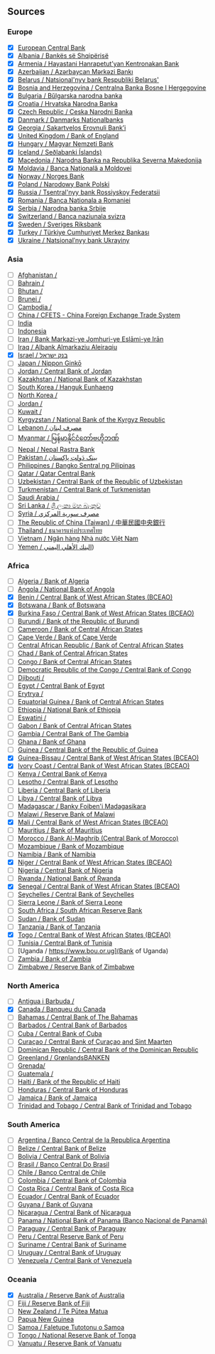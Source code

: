 ## Sources

### Europe

- [x] [European Central Bank](https://ecb.europa.eu)
- [x] [Albania / Bankës së Shqipërisë](https://www.bankofalbania.org/home/)
- [x] [Armenia / Hayastani Hanrapetut’yan Kentronakan Bank](https://www.cba.am/en/sitepages/default.aspx)
- [x] [Azerbaijan / Azərbaycan Mərkəzi Bankı](https://www.cbar.az)
- [x] [Belarus / Natsional'nyy bank Respubliki Belarus'](https://www.nbrb.by/engl/)
- [x] [Bosnia and Herzegovina / Centralna Banka Bosne I Hergegovine](https://www.cbbh.ba/?lang=en)
- [x] [Bulgaria / Bŭlgarska narodna banka](https://www.bnb.bg/?toLang=_EN)
- [x] [Croatia / Hrvatska Narodna Banka](https://www.hnb.hr/home)
- [x] [Czech Republic / Ceska Narodni Banka](https://www.cnb.cz/en/index.html)
- [x] [Danmark / Danmarks Nationalbanks](https://www.nationalbanken.dk/en)
- [x] [Georgia / Sakartvelos Erovnuli Bank’i](https://www.nbg.gov.ge)
- [x] [United Kingdom / Bank of England](https://www.bankofengland.co.uk/)
- [x] [Hungary / Magyar Nemzeti Bank](https://www.mnb.hu/en/)
- [x] [Iceland / Seðlabanki Íslands)](https://cb.is)
- [x] [Macedonia / Narodna Banka na Republika Severna Makedonija](https://www.nbrm.mk/)
- [x] [Moldavia / Banca Naţională a Moldovei](https://www.bnm.md/)
- [x] [Norway / Norges Bank](https://www.norges-bank.no/en/)
- [x] [Poland / Narodowy Bank Polski](https://www.nbp.pl/)
- [x] [Russia / Tsentral'nyy bank Rossiyskoy Federatsii](https://cbr.ru/)
- [x] [Romania / Banca Nationala a Romaniei](https://www.bnro.ro/Home.aspx)
- [x] [Serbia / Narodna banka Srbije](https://www.nbs.rs/en/indeks/index.html)
- [x] [Switzerland / Banca naziunala svizra](https://www.snb.ch/)
- [x] [Sweden / Sveriges Riksbank](https://www.riksbank.se/en-gb/)
- [x] [Turkey / Türkiye Cumhuriyet Merkez Bankası](https://www.tcmb.gov.tr/)
- [x] [Ukraine / Natsionalʹnyy bank Ukrayiny](https://www.bank.gov.ua/)

### Asia

- [ ] [Afghanistan /]()
- [ ] [Bahrain /]()
- [ ] [Bhutan /]()
- [ ] [Brunei /]()
- [ ] [Cambodia /]()
- [ ] [China / CFETS - China Foreign Exchange Trade System](http://www.chinamoney.com.cn/english/bmkcpr/)
- [ ] [India](https://rbi.org.in/)
- [ ] [Indonesia](https://www.bi.go.id/)
- [ ] [Iran / Bank Markazi-ye Jomhuri-ye Eslāmi-ye Irān](https://www.cbi.ir/default_en.aspx)
- [ ] [Iraq / Albank Almarkaziu Aleiraqiu](https://www.cbi.iq/)
- [x] [Israel / בנק ישראל](https://www.boi.org.il/)
- [ ] [Japan / Nippon Ginkō](https://www.boj.or.jp/en/)
- [ ] [Jordan / Central Bank of Jordan](https://www.cbj.gov.jo/)
- [ ] [Kazakhstan / National Bank of Kazakhstan](https://www.nationalbank.kz)
- [ ] [South Korea / Hanguk Eunhaeng](https://www.bok.or.kr/eng/)
- [ ] [North Korea /]()
- [ ] [Jordan /]()
- [ ] [Kuwait /]()
- [ ] [Kyrgyzstan / National Bank of the Kyrgyz Republic](https://www.nbkr.kg)
- [ ] [Lebanon / مصرف لبنان](https://www.bdl.gov.lb/)
- [ ] [Myanmar / မြန်မာနိုင်ငံတော်ဗဟိုဘဏ်](https://www.cbm.gov.mm/)
- [ ] [Nepal / Nepal Rastra Bank](https://www.nrb.org.np/)
- [ ] [Pakistan / بینک دَولتِ پاکِستان](https://www.sbp.org.pk/)
- [ ] [Philippines / Bangko Sentral ng Pilipinas](https://www.bsp.gov.ph/)
- [ ] [Qatar / Qatar Central Bank](https://www.qcb.gov.qa)
- [ ] [Uzbekistan / Central Bank of the Republic of Uzbekistan](https://www.cbu.uz)
- [ ] [Turkmenistan / Central Bank of Turkmenistan](https://www.cbt.tm/)
- [ ] [Saudi Arabia / ]()
- [ ] [Sri Lanka / ශ්‍රී ලංකා මහ බැංකුව](https://www.cbsl.gov.lk/)
- [ ] [Syria / مصرف سورية المركزي](https://cb.gov.sy/en)
- [ ] [The Republic of China (Taiwan) / 中華民國中央銀行](https://www.cbc.gov.tw/en/mp-2.html)
- [ ] [Thailand / ธนาคารแห่งประเทศไทย](https://www.bot.or.th/)
- [ ] [Vietnam / Ngân hàng Nhà nước Việt Nam](https://www.sbv.gov.vn/)
- [ ] [Yemen / البنك الأهلي اليمني](https://www.nbyemen.com/iNav/index_ar.html))

### Africa

- [ ] [Algeria / Bank of Algeria](https://www.bank-of-algeria.dz/)
- [ ] [Angola / National Bank of Angola](https://www.bna.ao)
- [x] [Benin / Central Bank of West African States (BCEAO)](https://www.bceao.int)
- [x] [Botswana / Bank of Botswana](https://www.bankofbotswana.bw/)
- [x] [Burkina Faso / Central Bank of West African States (BCEAO)](https://www.bceao.int)
- [ ] [Burundi / Bank of the Republic of Burundi](https://www.brb.bi)
- [ ] [Cameroon / Bank of Central African States](https://www.beac.int)
- [ ] [Cape Verde / Bank of Cape Verde](https://www.bcv.cv)
- [ ] [Central African Republic / Bank of Central African States](https://www.beac.int)
- [ ] [Chad / Bank of Central African States](https://www.beac.int)
- [ ] [Congo / Bank of Central African States](https://www.beac.int/)
- [ ] [Democratic Republic of the Congo / Central Bank of Congo](https://www.bcc.cd)
- [ ] [Djibouti /]()
- [ ] [Egypt / Central Bank of Egypt](https://www.cbe.org.eg/)
- [ ] [Erytrya /]()
- [ ] [Equatorial Guinea / Bank of Central African States](https://www.beac.int)
- [ ] [Ethiopia / National Bank of Ethiopia](https://www.nbe.gov.et)
- [ ] [Eswatini /]()
- [ ] [Gabon / Bank of Central African States](https://www.beac.int)
- [ ] [Gambia / Central Bank of The Gambia](https://www.cbg.gm)
- [ ] [Ghana / Bank of Ghana](https://www.bog.gov.gh/)
- [ ] [Guinea / Central Bank of the Republic of Guinea](https://www.bcrg-guinee.org/)
- [x] [Guinea-Bissau / Central Bank of West African States (BCEAO)](https://www.bceao.int)
- [x] [Ivory Coast / Central Bank of West African States (BCEAO)](https://www.bceao.int)
- [ ] [Kenya / Central Bank of Kenya](https://www.centralbank.go.ke/)
- [ ] [Lesotho / Central Bank of Lesotho](https://www.centralbank.org.ls)
- [ ] [Liberia / Central Bank of Liberia](https://www.cbl.org.lr/)
- [ ] [Libya / Central Bank of Libya](https://www.cbl.gov.ly/eg/)
- [ ] [Madagascar / Banky Foiben'i Madagasikara](https://www.banque-centrale.mg)
- [ ] [Malawi / Reserve Bank of Malawi](https://www.rbm.mw/)
- [x] [Mali / Central Bank of West African States (BCEAO)](https://www.bceao.int)
- [ ] [Mauritius / Bank of Mauritius](https://www.bom.mu/)
- [ ] [Morocco / Bank Al-Maghrib (Central Bank of Morocco)](https://www.bkam.ma/en)
- [ ] [Mozambique / Bank of Mozambique](https://www.bancomoc.mz)
- [ ] [Namibia / Bank of Namibia](https://www.bon.com.na/)
- [x] [Niger / Central Bank of West African States (BCEAO)](https://www.bceao.int)
- [ ] [Nigeria / Central Bank of Nigeria](https://www.cbn.gov.ng/)
- [ ] [Rwanda / National Bank of Rwanda](https://www.bnr.rw)
- [x] [Senegal / Central Bank of West African States (BCEAO)](https://www.bceao.int)
- [ ] [Seychelles / Central Bank of Seychelles](https://www.cbs.sc)
- [ ] [Sierra Leone / Bank of Sierra Leone](https://www.bsl.gov.sl/)
- [ ] [South Africa / South African Reserve Bank](https://www.resbank.co.za)
- [ ] [Sudan / Bank of Sudan](https://www.cbos.gov.sd/en)
- [ ] [Tanzania / Bank of Tanzania](https://www.bot.go.tz/)
- [x] [Togo / Central Bank of West African States (BCEAO)](https://www.bceao.int)
- [ ] [Tunisia / Central Bank of Tunisia](https://www.bct.gov.tn)
- [ ] [Uganda / https://www.bou.or.ug](Bank of Uganda)
- [ ] [Zambia / Bank of Zambia](https://www.boz.zm/)
- [ ] [Zimbabwe / Reserve Bank of Zimbabwe](https://www.rbz.co.zw)

### North America

- [ ] [Antigua i Barbuda /]()
- [x] [Canada / Banqueu du Canada](https://www.bankofcanada.ca/)
- [ ] [Bahamas / Central Bank of The Bahamas](https://www.centralbankbahamas.com/)
- [ ] [Barbados / Central Bank of Barbados](https://www.centralbank.org.bb/)
- [ ] [Cuba / Central Bank of Cuba](https://www.bc.gob.cu/english/home.asp)
- [ ] [Curaçao / Central Bank of Curaçao and Sint Maarten](https://www.centralbank.cw/)
- [ ] [Dominican Republic / Central Bank of the Dominican Republic](https://www.bancentral.gov.do)
- [ ] [Greenland / GrønlandsBANKEN](https://www.banken.gl/en)
- [ ] [Grenada/ ]()
- [ ] [Guatemala / ]()
- [ ] [Haiti / Bank of the Republic of Haiti](https://www.brh.ht/)
- [ ] [Honduras / Central Bank of Honduras](https://www.bch.hn/)
- [ ] [Jamaica / Bank of Jamaica](https://www.boj.org.jm/)
- [ ] [Trinidad and Tobago / Central Bank of Trinidad and Tobago](https://www.central-bank.org.tt/)

### South America

- [ ] [Argentina / Banco Central de la Republica Argentina](https://www.bcra.gob.ar/default.asp)
- [ ] [Belize / Central Bank of Belize](https://www.centralbank.org.bz)
- [ ] [Bolivia / Central Bank of Bolivia](https://www.bcb.gob.bo)
- [ ] [Brasil / Banco Central Do Brasil](https://www.bcb.gov.br/en)
- [ ] [Chile / Banco Central de Chile](https://www.bcentral.cl/en/web/banco-central)
- [ ] [Colombia / Central Bank of Colombia](https://www.banrep.gov.co/en)
- [ ] [Costa Rica / Central Bank of Costa Rica](https://www.bccr.fi.cr)
- [ ] [Ecuador / Central Bank of Ecuador](https://www.bce.fin.ec)
- [ ] [Guyana / Bank of Guyana](https://www.bankofguyana.org.gy)
- [ ] [Nicaragua / Central Bank of Nicaragua](https://www.bcn.gob.ni/)
- [ ] [Panama / National Bank of Panama (Banco Nacional de Panamá)](https://www.banconal.com.pa/)
- [ ] [Paraguay / Central Bank of Paraguay](https://www.bcp.gov.py)
- [ ] [Peru / Central Reserve Bank of Peru](https://www.bcrp.gob.pe/)
- [ ] [Suriname / Central Bank of Suriname](https://www.cbvs.sr)
- [ ] [Uruguay / Central Bank of Uruguay](https://www.bcu.gub.uy)
- [ ] [Venezuela / Central Bank of Venezuela](https://www.bcv.org.ve)

### Oceania

- [x] [Australia / Reserve Bank of Australia](https://www.rba.gov.au/)
- [ ] [Fiji / Reserve Bank of Fiji](https://www.rbf.gov.fj/)
- [ ] [New Zealand / Te Pūtea Matua](https://www.rbnz.govt.nz/index.html)
- [ ] [Papua New Guinea](https://www.bankpng.gov.pg/)
- [ ] [Samoa / Faletupe Tutotonu o Samoa](https://www.cbs.gov.ws/)
- [ ] [Tongo / National Reserve Bank of Tonga](https://www.reservebank.to/)
- [ ] [Vanuatu / Reserve Bank of Vanuatu](https://www.rbv.gov.vu/)
